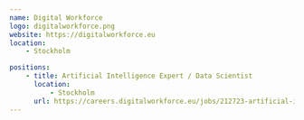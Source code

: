 ```yaml
---
name: Digital Workforce
logo: digitalworkforce.png
website: https://digitalworkforce.eu
location:
    - Stockholm

positions:
    - title: Artificial Intelligence Expert / Data Scientist
      location:
          - Stockholm
      url: https://careers.digitalworkforce.eu/jobs/212723-artificial-intelligence-expert-data-scientist
---
```

